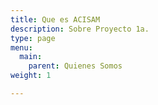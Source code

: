 ```yaml
---
title: Que es ACISAM
description: Sobre Proyecto 1a.
type: page
menu:
  main:
    parent: Quienes Somos
weight: 1

---
```

